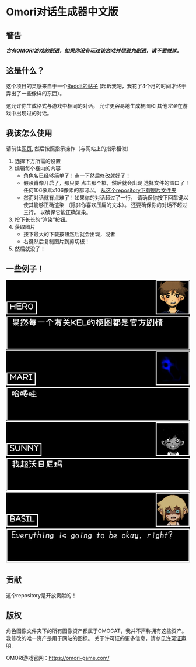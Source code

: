 # Omori对话生成器中文版

## 警告
***含有OMORI游戏的剧透，如果你没有玩过该游戏并想避免剧透，请不要继续。***


## 这是什么？
这个项目的灵感来自于一个[Reddit的帖子](https://www.reddit.com/r/OMORI/comments/rpl3p8/is_there_a_custom_dialogue_box_generator_anywhere/)
(起诉我吧，我花了4个月的时间才终于弄出了一些像样的东西）。

这允许你生成格式与游戏中相同的对话，
允许更容易地生成梗图和
其他*完全*在游戏中出现过的对话。

## 我该怎么使用
请前往[网页](https://sheepyhangcn.github.io/Omori-Dialogue-Generator-Chinese/),
然后按照指示操作（与网站上的指示相似）
1. 选择下方所需的设置
2. 编辑每个框内的内容
    * 角色名已经够简单了！点一下然后修改就好了！
    * 假设肖像开启了，那只要
      点击那个框，然后就会出现
      选择文件的窗口了！
      任何106像素x106像素的都可以。
      [从这个repository下载图片文件夹](https://download-directory.github.io/?url=https%3A%2F%2Fgithub.com%2FSheepYhangCN%2FOmori-Dialogue-Generator-Chinese%2Ftree%2Fmaster%2FCharacter%2520Images)
    * 然而对话就有点难了！如果你的对话超过了一行，
      请确保你按下回车键以使其能够正确渲染
      （除非你喜欢压扁的文本）。
      还要确保你的对话不超过三行，
      以确保它能正确渲染。
3. 按下长长的“渲染”按钮。
4. 获取图片
    * 按下最大的下载按钮然后就会出现，或者
    * 右键然后复制图片到剪切板！
5. 然后就没了！

## 一些例子！
![1](.\imgs\templates\1.png)
![2](.\imgs\templates\2.png)
![3](.\imgs\templates\3.png)
![4](.\imgs\templates\4.png)

## 贡献
这个repository是开放贡献的！

## 版权
角色图像文件夹下的所有图像资产都属于OMOCAT，我并不声称拥有这些资产。 
我修改的唯一资产是用于网站的图标。
关于许可证的更多信息，请参见[许可证声明](LICENSE.md).

OMORI游戏官网：https://omori-game.com/
